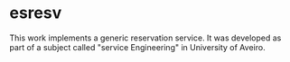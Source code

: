 # esresv
This work implements a generic reservation service. It was developed as part of a subject called "service Engineering" in University of Aveiro.
